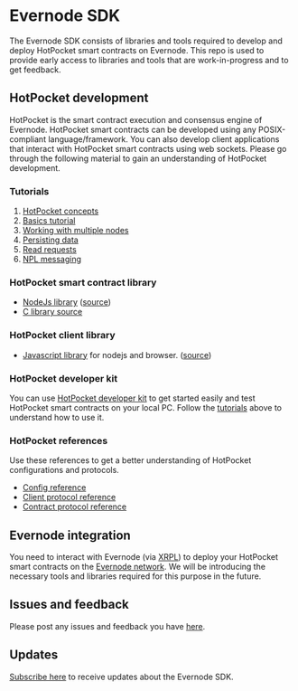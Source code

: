 # Evernode SDK

The Evernode SDK consists of libraries and tools required to develop and deploy HotPocket smart contracts on Evernode. This repo is used to provide early access to libraries and tools that are work-in-progress and to get feedback.

## HotPocket development

HotPocket is the smart contract execution and consensus engine of Evernode. HotPocket smart contracts can be developed using any POSIX-compliant language/framework. You can also develop client applications that interact with HotPocket smart contracts using web sockets. Please go through the following material to gain an understanding of HotPocket development.

### Tutorials

1. [HotPocket concepts](hotpocket/concepts.md)
2. [Basics tutorial](hotpocket/tutorial-basics.md)
3. [Working with multiple nodes](hotpocket/tutorial-multinode.md)
4. [Persisting data](hotpocket/tutorial-persistdata.md)
5. [Read requests](hotpocket/tutorial-readreq.md)
6. [NPL messaging](hotpocket/tutorial-npl.md)

### HotPocket smart contract library

- [NodeJs library](https://www.npmjs.com/package/hotpocket-nodejs-contract) ([source](https://github.com/HotPocketDev/hp-nodejs-contract))
- [C library source](https://github.com/HotPocketDev/hp-c-contract)

### HotPocket client library

- [Javascript library](https://www.npmjs.com/package/hotpocket-js-client) for nodejs and browser. ([source](https://github.com/HotPocketDev/hp-js-client))

### HotPocket developer kit

You can use [HotPocket developer kit](hpdevkit/index.md) to get started easily and test HotPocket smart contracts on your local PC. Follow the [tutorials](#tutorials) above to understand how to use it.

### HotPocket references

Use these references to get a better understanding of HotPocket configurations and protocols.

- [Config reference](hotpocket/reference-configurations.md)
- [Client protocol reference](hotpocket/reference-client-protocols.md)
- [Contract protocol reference](hotpocket/reference-contract-protocols.md)

## Evernode integration

You need to interact with Evernode (via [XRPL](https://xrpl.org/)) to deploy your HotPocket smart contracts on the [Evernode network](https://dashboard.evernode.org). We will be introducing the necessary tools and libraries required for this purpose in the future.

## Issues and feedback

Please post any issues and feedback you have [here](https://github.com/HotPocketDev/evernode-sdk/issues).

## Updates

[Subscribe here](https://github.com/HotPocketDev/evernode-sdk/issues/4) to receive updates about the Evernode SDK.